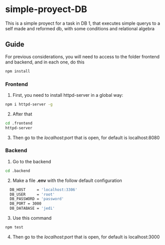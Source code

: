 # simple-proyect-DB
This is a simple proyect for a task in DB 1, that executes simple querys to a self made and reformed db, with some conditions and relational algebra

## Guide
For previous considerations, you will need to access to the folder frontend and backend, and in each one, do this

```bash
npm install
```

### Frontend
1. First, you need to install httpd-server in a global way:
```bash
npm i httpd-server -g
```
2. After that  
```bash
cd .frontend
httpd-server
```
3. Then go to the _localhost:port_ that is open, for default is localhost:8080

### Backend

1. Go to the backend

```bash
cd .backend
```

2. Make a file __.env__ with the follow default configuration

```bash
  DB_HOST     = 'localhost:3306'
  DB_USER     = 'root'
  DB_PASSWORD = 'password'
  DB_PORT = 3000
  DB_DATABASE = 'jedi'
```


3. Use this command

```bash
npm test
```

4. Then go to the _localhost:port_ that is open, for default is localhost:3000